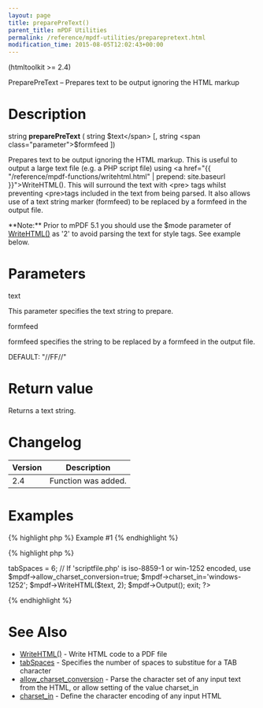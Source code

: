 ```yaml
---
layout: page
title: preparePreText()
parent_title: mPDF Utilities
permalink: /reference/mpdf-utilities/preparepretext.html
modification_time: 2015-08-05T12:02:43+00:00
---
```


(htmltoolkit >= 2.4)

PreparePreText – Prepares text to be output ignoring the HTML markup

# Description

string **preparePreText** ( string <span class="parameter">$text</span> [, string <span class="parameter">$formfeed</span> ])

Prepares text to be output ignoring the HTML markup. This is useful to output a large text file (e.g. a PHP script file) using <a href="{{ "/reference/mpdf-functions/writehtml.html" | prepend: site.baseurl }}">WriteHTML()</a>. This will surround the text with &lt;pre&gt; tags whilst preventing &lt;pre&gt;tags included in the text from being parsed. It also allows use of a text string marker (<span class="parameter">formfeed</span>) to be replaced by a formfeed in the output file.

<div class="alert alert-info" role="alert">**Note:** Prior to mPDF 5.1 you should use the <span class="parameter">$mode </span>parameter of <a href="{{ "/reference/mpdf-functions/writehtml.html" | prepend: site.baseurl }}">WriteHTML()</a> as '2' to avoid parsing the text for style tags. See example below.</div>

# Parameters

<span class="parameter">text</span>

This parameter specifies the text string to prepare.

<span class="parameter">formfeed</span>

<span class="parameter">formfeed</span> specifies the string to be replaced by a formfeed in the output file.

<span class="smallblock">DEFAULT</span>: "//FF//"

# Return value

Returns a text string.

# Changelog

<table class="table"> <thead>
<tr> <th>Version</th><th>Description</th> </tr>
</thead> <tbody>
<tr>
<td>2.4</td>
<td>Function was added.</td>
</tr>
</tbody> </table>

# Examples

{% highlight php %}
Example #1
{% endhighlight %}

{% highlight php %}
<?php

include("// Require composer autoload
require_once __DIR__ . '/vendor/autoload.php';");

$text = file_get_contents('scriptfile.php');

$text = preparePreText($text);

// Default spaces/tab in mPDF is 8 as specified by HTML spec.

// Notepad and other text editors use a value of 6

$mpdf->tabSpaces = 6;

// If 'scriptfile.php' is iso-8859-1 or win-1252 encoded, use

$mpdf->allow_charset_conversion=true;

$mpdf->charset_in='windows-1252';

$mpdf->WriteHTML($text, 2);

$mpdf->Output();

exit;

?>
{% endhighlight %}

# See Also

<ul>
<li><a href="{{ "/reference/mpdf-functions/setdoctemplate.html" | prepend: site.baseurl }}">WriteHTML()</a> - Write HTML code to a PDF file</li>
<li><a href="{{ "/reference/mpdf-variables/tabspaces.html" | prepend: site.baseurl }}">tabSpaces</a> - Specifies the number of spaces to substitue for a <span class="smallblock">TAB</span> character</li>
<li><a href="{{ "/reference/mpdf-variables/allow-charset-conversion.html" | prepend: site.baseurl }}">allow_charset_conversion</a> - Parse the character set of any input text from the HTML, or allow setting of the value <span class="parameter">charset_in</span> </li>
<li><a href="{{ "/reference/mpdf-variables/charset-in.html" | prepend: site.baseurl }}">charset_in</a> - Define the character encoding of any input HTML</li>
</ul>
